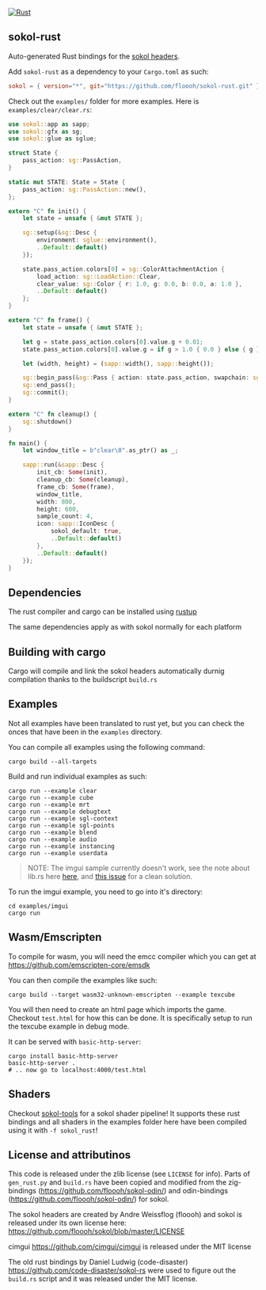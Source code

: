 [![Rust](https://github.com/floooh/sokol-rust/actions/workflows/main.yml/badge.svg)](https://github.com/floooh/sokol-rust/actions/workflows/main.yml)

## sokol-rust
Auto-generated Rust bindings for the [sokol headers](https://github.com/floooh/sokol).

Add `sokol-rust` as a dependency to your `Cargo.toml` as such:
```toml
sokol = { version="*", git="https://github.com/floooh/sokol-rust.git" }
```

Check out the `examples/` folder for more examples. Here is `examples/clear/clear.rs`:
```rust
use sokol::app as sapp;
use sokol::gfx as sg;
use sokol::glue as sglue;

struct State {
    pass_action: sg::PassAction,
}

static mut STATE: State = State {
    pass_action: sg::PassAction::new(),
};

extern "C" fn init() {
    let state = unsafe { &mut STATE };

    sg::setup(&sg::Desc {
        environment: sglue::environment(),
        ..Default::default()
    });

    state.pass_action.colors[0] = sg::ColorAttachmentAction {
        load_action: sg::LoadAction::Clear,
        clear_value: sg::Color { r: 1.0, g: 0.0, b: 0.0, a: 1.0 },
        ..Default::default()
    };
}

extern "C" fn frame() {
    let state = unsafe { &mut STATE };

    let g = state.pass_action.colors[0].value.g + 0.01;
    state.pass_action.colors[0].value.g = if g > 1.0 { 0.0 } else { g };

    let (width, height) = (sapp::width(), sapp::height());

    sg::begin_pass(&sg::Pass { action: state.pass_action, swapchain: sglue::swapchain() ..Default::default() });
    sg::end_pass();
    sg::commit();
}

extern "C" fn cleanup() {
    sg::shutdown()
}

fn main() {
    let window_title = b"clear\0".as_ptr() as _;

    sapp::run(&sapp::Desc {
        init_cb: Some(init),
        cleanup_cb: Some(cleanup),
        frame_cb: Some(frame),
        window_title,
        width: 800,
        height: 600,
        sample_count: 4,
        icon: sapp::IconDesc {
            sokol_default: true,
            ..Default::default()
        },
        ..Default::default()
    });
}
```

## Dependencies
The rust compiler and cargo can be installed using [rustup](https://rustup.rs/)

The same dependencies apply as with sokol normally for each platform

## Building with cargo
Cargo will compile and link the sokol headers automatically durnig compilation thanks to the buildscript `build.rs`

## Examples
Not all examples have been translated to rust yet, but you can check the onces that have been in the `examples` directory.

You can compile all examples using the following command:
```console
cargo build --all-targets
```

Build and run individual examples as such:
```console
cargo run --example clear
cargo run --example cube
cargo run --example mrt
cargo run --example debugtext
cargo run --example sgl-context
cargo run --example sgl-points
cargo run --example blend
cargo run --example audio
cargo run --example instancing
cargo run --example userdata
```

>NOTE: The imgui sample currently doesn't work, see the note about lib.rs here [here](https://github.com/floooh/sokol-rust/issues/4#issuecomment-1489105274), and [this issue](https://github.com/floooh/sokol-rust/issues/3) for a clean solution.

To run the imgui example, you need to go into it's directory:
```console
cd examples/imgui
cargo run
```

## Wasm/Emscripten
To compile for wasm, you will need the emcc compiler which you can get at https://github.com/emscripten-core/emsdk

You can then compile the examples like such:

```console
cargo build --target wasm32-unknown-emscripten --example texcube
```

You will then need to create an html page which imports the game. Checkout `test.html` for how this can be done. It is specifically setup to
run the texcube example in debug mode.

It can be served with `basic-http-server`:
```console
cargo install basic-http-server
basic-http-server .
# .. now go to localhost:4000/test.html
```

## Shaders
Checkout [sokol-tools](https://github.com/floooh/sokol-tools) for a sokol shader pipeline! It supports these rust bindings and all shaders in the examples folder
here have been compiled using it with `-f sokol_rust`!

## License and attributinos
This code is released under the zlib license (see `LICENSE` for info). Parts of `gen_rust.py` and `build.rs` have been copied and modified from
the zig-bindings (https://github.com/floooh/sokol-odin/) and odin-bindings (https://github.com/floooh/sokol-odin/) for sokol.

The sokol headers are created by Andre Weissflog (floooh) and sokol is released under its own license here: https://github.com/floooh/sokol/blob/master/LICENSE

cimgui https://github.com/cimgui/cimgui is released under the MIT license

The old rust bindings by Daniel Ludwig (code-disaster) https://github.com/code-disaster/sokol-rs were used to figure out the `build.rs` script and it was released under the MIT license.
